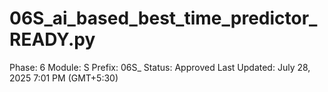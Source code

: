 # 06S_ai_based_best_time_predictor_READY.py

Phase: 6
Module: S
Prefix: 06S_
Status: Approved
Last Updated: July 28, 2025 7:01 PM (GMT+5:30)